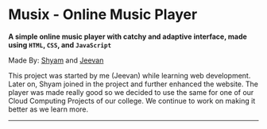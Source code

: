 # Musix - Online Music Player

**A simple online music player with catchy and adaptive interface, made using `HTML`, `CSS`, and `JavaScript`**

Made By: [Shyam](https://www.github.com/everythingshyam) and [Jeevan](https://www.github.com/Jeevan48)

This project was started by me (Jeevan) while learning web development. Later on, Shyam joined in the project and further enhanced the website. The player was made really good so we decided to use the same for one of our Cloud Computing Projects of our college. We continue to work on making it better as we learn more.

---

